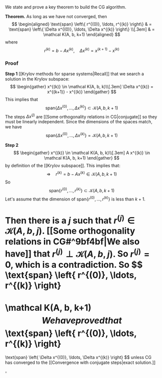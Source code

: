 We state and prove a key theorem to build the CG algorithm.

**Theorem.** As long as we have not converged, then
$$
\begin{aligned}
\text{span} \left\{ r^{(0)}, \ldots, r^{(k)} \right\} 
& = \text{span} \left\{ \Delta x^{(0)}, \ldots, \Delta x^{(k)} \right\} \\[.3em]
& = \mathcal K(A, b, k+1)
\end{aligned}
$$
where
$$
r^{(k)} = b - A x^{(k)}, \quad \Delta x^{(k)} = x^{(k+1)} - x^{(k)}
$$

### Proof

**Step 1**
[[Krylov methods for sparse systems|Recall]] that we search a solution in the Krylov subspace:
$$
\begin{gather}
x^{(k)} \in \mathcal K(A, b, k)\\[.3em]
\Delta x^{(k)} = x^{(k+1)} - x^{(k)}
\end{gather}
$$
This implies that
$$
\text{span} \left\{ \Delta x^{(0)}, \ldots, \Delta x^{(k)} \right\} \subset \mathcal K(A, b, k+1)
$$
The steps $\Delta x^{(j)}$ are [[Some orthogonality relations in CG|conjugate]] so they must be linearly independent. Since the dimensions of the spaces match, we have
$$
\text{span} \left\{ \Delta x^{(0)}, \ldots, \Delta x^{(k)} \right\} = \mathcal K(A, b, k+1)
$$

**Step 2**
$$
\begin{gather}
x^{(k)} \in \mathcal K(A, b, k)\\[.3em]
A x^{(k)} \in \mathcal K(A, b, k+1)
\end{gather}
$$
by definition of the [[Krylov subspace]]. This implies that:
$$
\Rightarrow \quad r^{(k)} = b - A x^{(k)} \in \mathcal K(A, b, k+1)
$$
So
$$
\text{span} \left\{ r^{(0)}, \ldots, r^{(k)} \right\}
\subset
\mathcal K(A, b, k+1)
$$
Let's assume that the dimension of $\text{span} \left\{ r^{(0)}, \ldots, r^{(k)} \right\}$ is less than $k+1$.

Then there is a $j$ such that $r^{(j)} \in \mathcal K(A, b, j).$ [[Some orthogonality relations in CG#^9bf4bf|We also have]] that $r^{(j)} \perp \mathcal K(A, b, j).$ So $r^{(j)} = 0,$ which is a contradiction. So
$$
\text{span} \left\{ r^{(0)}, \ldots, r^{(k)} \right\}
=
\mathcal K(A, b, k+1)
$$
We have proved that
$$
\text{span} \left\{ r^{(0)}, \ldots, r^{(k)} \right\}
=
\text{span} \left\{ \Delta x^{(0)}, \ldots, \Delta x^{(k)} \right\}
$$
unless CG has converged to the [[Convergence with conjugate steps|exact solution.]]

$\square$